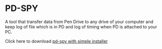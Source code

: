 # PD-SPY

A tool that transfer data from Pen Drive to any drive of your computer and keep log of file which is in PD and log of timing when PD is attached to your PC.

Click here to download [pd-spy with simple installer](https://dl.dropboxusercontent.com/u/47883257/pdspy.jar)

